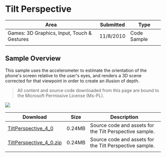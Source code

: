 # Tilt Perspective

|Area|Submitted|Type|
|-|-|-|
Games: 3D Graphics, Input, Touch & Gestures|11/8/2010|Code Sample
||||

## Sample Overview

This sample uses the accelerometer to estimate the orientation of the phone's screen relative to the user's eyes, and renders a 3D scene corrected for that viewpoint in order to create an illusion of depth.

> All content and source code downloaded from this page are bound to the Microsoft Permissive License (Ms-PL).

![](https://github.com/simondarksidej/XNAGameStudio/blob/archive/Images/tiltperspective.png?raw=true)

Download | Size | Description
---|---|---|
[TiltPerspective_4_0](https://github.com/simondarksidej/XNAGameStudio/tree/archive/Samples/TiltPerspective_4_0) | 0.24MB | Source code and assets for the Tilt Perspective sample.
[TiltPerspective_4_0.zip](https://github.com/simondarksidej/XNAGameStudioZips/raw/zips/TiltPerspective_4_0.zip) | 0.24MB | Source code and assets for the Tilt Perspective sample.
||||
